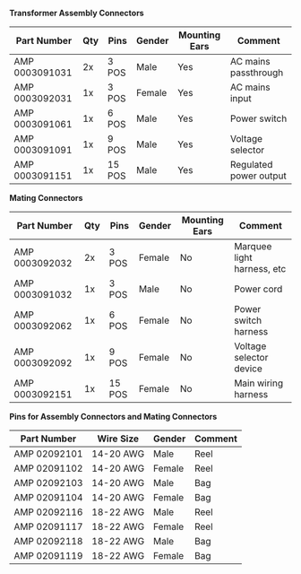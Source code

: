 **Transformer Assembly Connectors**

| **Part Number**  | **Qty** | **Pins** | **Gender** | **Mounting Ears** | **Comment**                 |
|------------------|---------|----------|------------|-------------------|-----------------------------|
| AMP 0003091031   | 2x      | 3 POS    | Male       | Yes               | AC mains passthrough        |
| AMP 0003092031   | 1x      | 3 POS    | Female     | Yes               | AC mains input              |
| AMP 0003091061   | 1x      | 6 POS    | Male       | Yes               | Power switch                |
| AMP 0003091091   | 1x      | 9 POS    | Male       | Yes               | Voltage selector            |
| AMP 0003091151   | 1x      | 15 POS   | Male       | Yes               | Regulated power output      |

**Mating Connectors**

| **Part Number**  | **Qty** | **Pins** | **Gender** | **Mounting Ears** | **Comment**                        |
|------------------|---------|----------|------------|-------------------|------------------------------------|
| AMP 0003092032   | 2x      | 3 POS    | Female     | No                | Marquee light harness, etc         |
| AMP 0003091032   | 1x      | 3 POS    | Male       | No                | Power cord                         |
| AMP 0003092062   | 1x      | 6 POS    | Female     | No                | Power switch harness               |
| AMP 0003092092   | 1x      | 9 POS    | Female     | No                | Voltage selector device            |
| AMP 0003092151   | 1x      | 15 POS   | Female     | No                | Main wiring harness                |

**Pins for Assembly Connectors and Mating Connectors**

| **Part Number**  | **Wire Size** | **Gender** | **Comment**          |
|------------------|---------------|------------|----------------------|
| AMP 02092101     | 14-20 AWG     | Male       | Reel                 |
| AMP 02091102     | 14-20 AWG     | Female     | Reel                 |
| AMP 02092103     | 14-20 AWG     | Male       | Bag                  |
| AMP 02091104     | 14-20 AWG     | Female     | Bag                  |
| AMP 02092116     | 18-22 AWG     | Male       | Reel                 |
| AMP 02091117     | 18-22 AWG     | Female     | Reel                 |
| AMP 02092118     | 18-22 AWG     | Male       | Bag                  |
| AMP 02091119     | 18-22 AWG     | Female     | Bag                  |